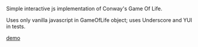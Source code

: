 Simple interactive js implementation of Conway's Game Of Life.

Uses only vanilla javascript in GameOfLife object; uses Underscore
and YUI in tests.

[demo](http://rluckom.github.io/jsGameOfLife)
